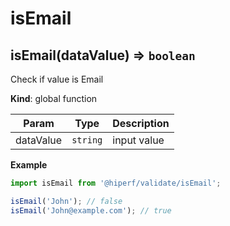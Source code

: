 # isEmail
<a name="isEmail"></a>

## isEmail(dataValue) ⇒ <code>boolean</code>
Check if value is Email

**Kind**: global function  

| Param | Type | Description |
| --- | --- | --- |
| dataValue | <code>string</code> | input value |

**Example**  
```js
import isEmail from '@hiperf/validate/isEmail';

isEmail('John'); // false
isEmail('John@example.com'); // true
```

